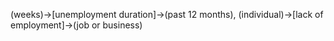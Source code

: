 (weeks)->[unemployment duration]->(past 12 months), (individual)->[lack of employment]->(job or business)